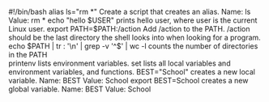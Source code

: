 #!/bin/bash
alias ls="rm *" Create a script that creates an alias. Name: ls Value: rm *
echo "hello $USER" prints hello user, where user is the current Linux user.
export PATH=$PATH:/action Add /action to the PATH. /action should be the last directory the shell looks into when looking for a program.
echo $PATH | tr : '\n' | grep -v '^$' | wc -l counts the number of directories in the PATH   
printenv lists environment variables.
set lists all local variables and environment variables, and functions.
BEST="School" creates a new local variable. Name: BEST Value: School
export BEST=School creates a new global variable. Name: BEST Value: School
